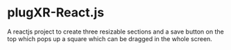 # plugXR-React.js
A reactjs project to create three resizable sections and a save button on the top which pops up a square which can be dragged in the whole screen.
